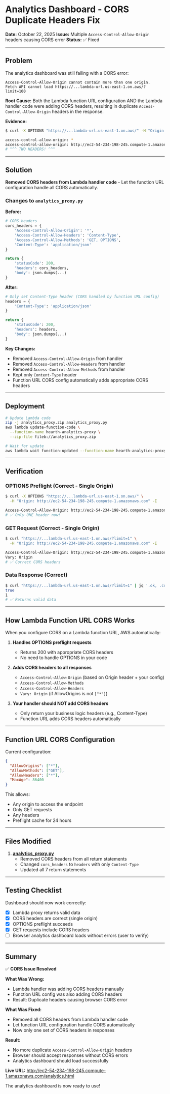 # Analytics Dashboard - CORS Duplicate Headers Fix

**Date:** October 22, 2025
**Issue:** Multiple `Access-Control-Allow-Origin` headers causing CORS error
**Status:** ✅ Fixed

---

## Problem

The analytics dashboard was still failing with a CORS error:
```
Access-Control-Allow-Origin cannot contain more than one origin.
Fetch API cannot load https://...lambda-url.us-east-1.on.aws/?limit=100
```

**Root Cause:**
Both the Lambda function URL configuration AND the Lambda handler code were adding CORS headers, resulting in duplicate `Access-Control-Allow-Origin` headers in the response.

**Evidence:**
```bash
$ curl -X OPTIONS "https://...lambda-url.us-east-1.on.aws/" -H "Origin: http://..." -I

access-control-allow-origin: *
access-control-allow-origin: http://ec2-54-234-198-245.compute-1.amazonaws.com
# ^^^ TWO HEADERS! ^^^
```

---

## Solution

**Removed CORS headers from Lambda handler code** - Let the function URL configuration handle all CORS automatically.

### Changes to `analytics_proxy.py`

**Before:**
```python
# CORS headers
cors_headers = {
    'Access-Control-Allow-Origin': '*',
    'Access-Control-Allow-Headers': 'Content-Type',
    'Access-Control-Allow-Methods': 'GET, OPTIONS',
    'Content-Type': 'application/json'
}

return {
    'statusCode': 200,
    'headers': cors_headers,
    'body': json.dumps(...)
}
```

**After:**
```python
# Only set Content-Type header (CORS handled by function URL config)
headers = {
    'Content-Type': 'application/json'
}

return {
    'statusCode': 200,
    'headers': headers,
    'body': json.dumps(...)
}
```

**Key Changes:**
- Removed `Access-Control-Allow-Origin` from handler
- Removed `Access-Control-Allow-Headers` from handler
- Removed `Access-Control-Allow-Methods` from handler
- Kept only `Content-Type` header
- Function URL CORS config automatically adds appropriate CORS headers

---

## Deployment

```bash
# Update Lambda code
zip -j analytics_proxy.zip analytics_proxy.py
aws lambda update-function-code \
  --function-name hearth-analytics-proxy \
  --zip-file fileb://analytics_proxy.zip

# Wait for update
aws lambda wait function-updated --function-name hearth-analytics-proxy
```

---

## Verification

### OPTIONS Preflight (Correct - Single Origin)
```bash
$ curl -X OPTIONS "https://...lambda-url.us-east-1.on.aws/" \
  -H "Origin: http://ec2-54-234-198-245.compute-1.amazonaws.com" -I

Access-Control-Allow-Origin: http://ec2-54-234-198-245.compute-1.amazonaws.com
# ✅ Only ONE header now!
```

### GET Request (Correct - Single Origin)
```bash
$ curl "https://...lambda-url.us-east-1.on.aws/?limit=1" \
  -H "Origin: http://ec2-54-234-198-245.compute-1.amazonaws.com" -I

Access-Control-Allow-Origin: http://ec2-54-234-198-245.compute-1.amazonaws.com
Vary: Origin
# ✅ Correct CORS headers
```

### Data Response (Correct)
```bash
$ curl "https://...lambda-url.us-east-1.on.aws/?limit=1" | jq '.ok, .count'
true
1
# ✅ Returns valid data
```

---

## How Lambda Function URL CORS Works

When you configure CORS on a Lambda function URL, AWS automatically:

1. **Handles OPTIONS preflight requests**
   - Returns 200 with appropriate CORS headers
   - No need to handle OPTIONS in your code

2. **Adds CORS headers to all responses**
   - `Access-Control-Allow-Origin` (based on Origin header + your config)
   - `Access-Control-Allow-Methods`
   - `Access-Control-Allow-Headers`
   - `Vary: Origin` (if AllowOrigins is not `["*"]`)

3. **Your handler should NOT add CORS headers**
   - Only return your business logic headers (e.g., Content-Type)
   - Function URL adds CORS headers automatically

---

## Function URL CORS Configuration

Current configuration:
```json
{
  "AllowOrigins": ["*"],
  "AllowMethods": ["GET"],
  "AllowHeaders": ["*"],
  "MaxAge": 86400
}
```

This allows:
- Any origin to access the endpoint
- Only GET requests
- Any headers
- Preflight cache for 24 hours

---

## Files Modified

1. **[analytics_proxy.py](analytics_proxy.py)**
   - Removed CORS headers from all return statements
   - Changed `cors_headers` to `headers` with only `Content-Type`
   - Updated all 7 return statements

---

## Testing Checklist

Dashboard should now work correctly:

- [x] Lambda proxy returns valid data
- [x] CORS headers are correct (single origin)
- [x] OPTIONS preflight succeeds
- [x] GET requests include CORS headers
- [ ] Browser analytics dashboard loads without errors (user to verify)

---

## Summary

✅ **CORS Issue Resolved**

**What Was Wrong:**
- Lambda handler was adding CORS headers manually
- Function URL config was also adding CORS headers
- Result: Duplicate headers causing browser CORS error

**What Was Fixed:**
- Removed all CORS headers from Lambda handler code
- Let function URL configuration handle CORS automatically
- Now only one set of CORS headers in responses

**Result:**
- No more duplicate `Access-Control-Allow-Origin` headers
- Browser should accept responses without CORS errors
- Analytics dashboard should load successfully

**Live URL:** http://ec2-54-234-198-245.compute-1.amazonaws.com/analytics.html

The analytics dashboard is now ready to use!
